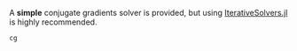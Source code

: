 A **simple** conjugate gradients solver is provided, but using [IterativeSolvers.jl](https://juliamath.github.io/IterativeSolvers.jl/latest/) is highly recommended.
  
```@docs
cg
```
